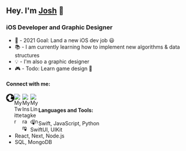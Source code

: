## Hey. I'm [Josh][website] 👋

### iOS Developer and Graphic Designer

- 🎯 - 2021 Goal: Land a new iOS dev job 😃
- 📚 - I am currently learning how to implement new algorithms & data structures
- 💡 - I'm also a graphic designer
- 🎮 - Todo: Learn game design 👾

#### Connect with me:

[<img align="left" alt="JoshCourtney.com" width="22px" src="https://raw.githubusercontent.com/iconic/open-iconic/master/svg/globe.svg" />][website]
[<img align="left" alt="My Twitter" width="22px" src="https://cdn.jsdelivr.net/npm/simple-icons@v3/icons/twitter.svg" />][twitter]
[<img align="left" alt="My Instagram" width="22px" src="https://cdn.jsdelivr.net/npm/simple-icons@v3/icons/instagram.svg" />][instagram]
[<img align="left" alt="My LinkedIn" width="22px" src="https://cdn.jsdelivr.net/npm/simple-icons@v3/icons/linkedin.svg" />][linkedin]

<br/>

#### Languages and Tools:

- Swift, JavaScript, Python
- SwiftUI, UIKit
- React, Next, Node.js
- SQL, MongoDB

[website]: https://joshcourtney.com
[course]: https://www.udemy.com/share/103IHM/
[twitter]: https://twitter.com/joshrcourtney
[instagram]: https://www.instagram.com/joshrcourtney/
[linkedin]: https://www.linkedin.com/in/josh-courtney-714419a8/
